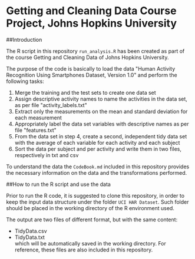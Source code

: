 # Getting and Cleaning Data Course Project, Johns Hopkins University

##Introduction

The R script in this repository `run_analysis.R` has been created as part of the course Getting and Cleaning Data of Johns Hopkins University.

The purpose of the code is basically to load the data "Human Activity Recognition Using Smartphones Dataset, Version 1.0" and perform the following tasks:

1. Merge the training and the test sets to create one data set
2. Assign descriptive activity names to name the activities in the data set, as per file "activity_labels.txt"
3. Extract only the measurements on the mean and standard deviation for each measurement
4. Appropriately label the data set variables with descriptive names as per file "features.txt"
5. From the data set in step 4, create a second, independent tidy data set with the average 
    of each variable for each activity and each subject
6. Sort the data per subject and per activity and write them in two files, respectively in txt and csv

To understand the data the `CodeBook.md` included in this repository provides the necessary information on the data and the transformations performed. 

##How to run the R script and use the data

Prior to run the R code, it is suggested to clone this repository, in order to keep the input data structure under the folder `UCI HAR Dataset`. Such folder should be placed in the working directory of the R environment used.

The output are two files of different format, but with the same content:
* TidyData.csv
* TidyData.txt  
which will be automatically saved in the working directory.
For reference, these files are also included in this repository.



